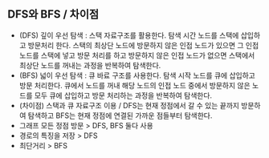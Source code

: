 ## DFS와 BFS / 차이점
- (DFS) 깊이 우선 탐색 : 스택 자료구조를 활용한다. 탐색 시간 노드를 스택에 삽입하고 방문처리 한다. 스택의 최상단 노드에 방문하지 않은 인접 노드가 있으면 그 인접 노드를 스택에 넣고 방문 처리를 하고 방문하지 않은 인접 노드가 없으면 스택에서 최상단 노드를 꺼내는 과정을 반복하여 탐색한다.
- (BFS) 넓이 우선 탐색 : 큐 바료 구조를 사용한다. 탐색 시작 노드를 큐에 삽입하고 방문 처리한다. 큐에서 노드를 꺼내 해당 노드의 인접 노드 중에서 방문하지 않은 노드를 모두 큐에 삽입하고 방문 처리하는 과정을 반복하여 탐색한다.
- (차이점) 스택과 큐 자료구조 이용 / DFS는 현재 정점에서 갈 수 있는 끝까지 방문하여 탐색하고 BFS는 현재 정점에 연결된 가까운 점들부터 탐색한다.
- 그래프 모든 정점 방문 > DFS, BFS 둘다 사용
- 경로의 특징을 저장 > DFS
- 최단거리 > BFS

